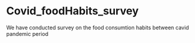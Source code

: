 # Covid_foodHabits_survey
We have conducted survey on the food consumtion habits between cavid pandemic period
